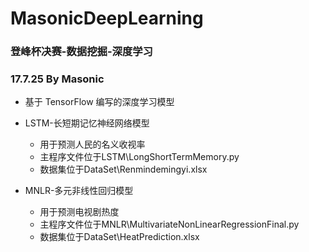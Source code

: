 # MasonicDeepLearning
### 登峰杯决赛-数据挖掘-深度学习
### 17.7.25 By Masonic
- 基于 TensorFlow 编写的深度学习模型


- LSTM-长短期记忆神经网络模型
  - 用于预测人民的名义收视率
  - 主程序文件位于LSTM\LongShortTermMemory.py
  - 数据集位于DataSet\Renmindemingyi.xlsx


- MNLR-多元非线性回归模型
  - 用于预测电视剧热度
  - 主程序文件位于MNLR\MultivariateNonLinearRegressionFinal.py
  - 数据集位于DataSet\HeatPrediction.xlsx

